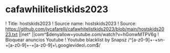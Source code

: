 # cafawhilitelistkids2023
! Title: hostskids2023
! Source name: hostskids2023
! Source: https://github.com/jvcafarelli/cafawhitelistkids2023/blob/main/hostskids2023.txt
||net^
||com^$denyallow=youtube.com/watch?v=hGonwMTPV6g
! Bloquear anuncios Youtube
! Youtube blacklist by Snapsz
/^[a-z0-9]+-+sn-+[a-z0-9]+-+[a-z0-9]+\.googlevideo\.com$/
